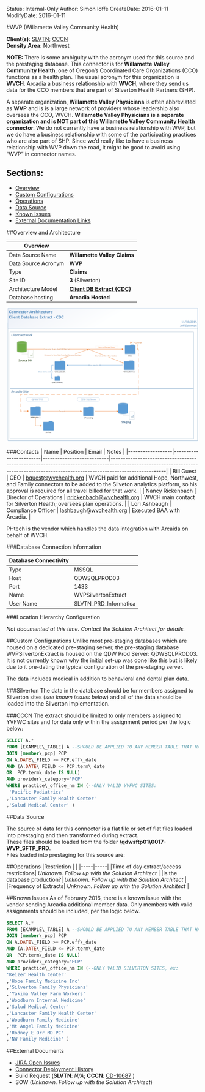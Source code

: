 Status: Internal-Only
Author: Simon Ioffe
CreateDate: 2016-01-11
ModifyDate: 2016-01-11


#WVP (Willamette Valley Community Health)

**Client(s)**: [SLVTN](../SLVTN.md); [CCCN](../CCCN.md)  
**Density Area**: Northwest   

**NOTE:** There is some ambiguity with the acronym used for this source and the prestaging database.  This connector is for **Willamette Valley Community Health**, one of Oregon’s Coordinated Care Organizations (CCO) functions as a health plan. The usual acronym for this organization is **WVCH**.  Arcadia a business relationship with **WVCH**, where they send us data for the CCO members that are part of Silverton Health Partners (SHP). 

A separate organization, **Willamette Valley Physicians** is often abbreviated as **WVP** and is is a large network of providers whose leadership also oversees the CCO, WVCH.  **Willamette Valley Physicians is a separate organization and is NOT part of this Willamette Valley Community Health connector**. We do not currently have a business relationship with WVP, but we do have a business relationship with some of the participating practices who are also part of SHP.  Since we’d really like to have a business relationship with WVP down the road, it might be good to avoid using “WVP” in connector names.

## Sections:
* [Overview](#overview-and-architecture)
* [Custom Configurations](#custom-configurations)
* [Operations](#operations)
* [Data Source](#data-source)
* [Known Issues](#known-issues)
* [External Documentation Links](#external-documents)

##Overview and Architecture

| Overview ||
|-----|-----|
| Data Source Name| **Willamette Valley Claims** |
| Data Source Acronym| **WVP** |
| Type | **Claims** |
| Site ID | **3** (Silverton)|
| Architecture Model | [**Client DB Extract (CDC)**](../../Tech_Delivery/Standard-Implementations/Client-DB-Extract-CDC.md)|
| Database hosting | **Arcadia Hosted** |


<a href="../../../img/Connector-Client-DB-Extract-CDC.png">![](../../img/Connector-Client-DB-Extract-CDC.png)</a>

###Contacts
| Name             | Position               | Email                     | Notes                                                                                                                                                                            |
|------------------|------------------------|---------------------------|----------------------------------------------------------------------------------------------------------------------------------------------------------------------------------|
| Bill Guest       | CEO                    | bguest@wvchealth.org      | WVCH paid for additional Hope, Northwest, and Family connectors to be added to the Silveton analytics platform, so his approval is required for all travel billed for that work. |
| Nancy Rickenbach | Director of Operations | nrickenbach@wvchealth.org | WVCH main contact for Silverton Health; oversees plan operations.                                                                                                                |
| Lori Ashbaugh    | Compliance Officer     | lashbaugh@wvchealth.org   | Executed BAA with Arcadia.                                                                                                                                                       |

PHtech is the vendor which handles the data integration with Arcaida on behalf of WVCH.


###Database Connection Information  

|Database Connectivity||
|-----|-----|
|Type|MSSQL|
|Host|QDWSQLPROD03|
|Port|1433|
|Name|WVPSilvertonExtract|
|User Name|SLVTN_PRD_Informatica|  


###Location Hierarchy Configuration

*Not documented at this time. Contact the Solution Architect for details.*

##Custom Configurations
Unlike most pre-staging databases which are housed on a dedicated pre-staging server, the pre-staging database WVPSilvertonExtract is housed on the QDW Prod Server: QDWSQLPROD03.  It is not currently known why the initial set-up was done like this but is likely due to it pre-dating the typical configuration of the pre-staging server.

The data includes medical in addition to behavioral and dental plan data.

###Silverton
The data in the database should be for members assigned to Silverton sites (*see known issues below*) and all of the data should be loaded into the Silverton implementation.

###CCCN
The extract should be limited to only members assigned to YVFWC sites and for data only within the assignment period per the logic below:  

```sql
SELECT A.*  
FROM [EXAMPLE\_TABLE] A --SHOULD BE APPLIED TO ANY MEMBER TABLE THAT HAS AN EVENT DATE (EX. Claim)  
JOIN [member\_pcp] PCP  
ON A.DATE\_FIELD >= PCP.eff\_date  
AND (A.DATE\_FIELD <= PCP.term\_date  
OR  PCP.term\_date IS NULL)  
AND provider\_category='PCP'  
WHERE practice\_office_nm IN (--ONLY VALID YVFWC SITES:  
 'Pacific Pediatrics'  
,'Lancaster Family Health Center'  
,'Salud Medical Center' ) 
```


##Data Source

The source of data for this connector is a flat file or set of flat files loaded into prestaging and then transformed during extract.  
These files should be loaded from the folder **\\qdwsftp01\0017-WVP_SFTP_PRD**.  
Files loaded into prestaging for this source are:  


##Operations
|Restriction | |
|-----|-----|
|Time of day extract/access restrictions| *Unknown. Follow up with the Solution Architect* |
|Is the database production?| *Unknown. Follow up with the Solution Architect*  |
|Frequency of Extracts| *Unknown. Follow up with the Solution Architect*  |

##Known Issues
As of February 2016, there is a known issue with the vendor sending Arcadia additional member data. Only members with valid assignments should be included, per the logic below.

```sql
SELECT A.*  
FROM [EXAMPLE\_TABLE] A --SHOULD BE APPLIED TO ANY MEMBER TABLE THAT HAS AN EVENT DATE (EX. Claim)  
JOIN [member\_pcp] PCP  
ON A.DATE\_FIELD >= PCP.eff\_date  
AND (A.DATE\_FIELD <= PCP.term\_date  
OR  PCP.term\_date IS NULL)  
AND provider\_category='PCP'  
WHERE practice\_office_nm IN (--ONLY VALID SILVERTON SITES, ex:  
'Keizer Health Center'  
,'Hope Family Medicine Inc'  
,'Silverton Family Physicians'  
,'Yakima Valley Farm Workers'  
,'Woodburn Internal Medicine'  
,'Salud Medical Center'  
,'Lancaster Family Health Center'  
,'Woodburn Family Medicine'  
,'Mt Angel Family Medicine'  
,'Rodney E Orr MD PC'  
,'NW Family Medicine' )
```

##External Documents
- [JIRA Open Issues](https://jira.arcadiasolutions.com/issues/?jql=(labels%20%3D%20WVP%20or%20%22Data%20Source%20Acronym%22%20~%20WVP)%20and%20status%20!%3D%20Closed)
- [Connector Deployment History](https://github.com/arcadia/qdw/wiki/connector-version)
- Build Request (**SLVTN**: *N/A*; **CCCN**: [CD-10687](https://jira.arcadiasolutions.com/browse/CD-10687) )
- SOW (*Unknown. Follow up with the Solution Architect*)